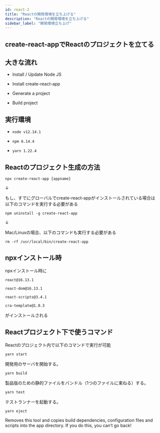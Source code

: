 ```yaml
---
id: react-2
title: "Reactの開発環境を立ち上げる"
description: "Reactの開発環境を立ち上げる"
sidebar_label: "開発環境立ち上げ"
---
```


## create-react-appでReactのプロジェクトを立てる

## 大きな流れ
- Install / Update Node JS

- Install create-react-app

- Generate a project

- Build project

## 実行環境
- `node v12.14.1`

- `npm 6.14.4`

- `yarn 1.22.4`

## Reactのプロジェクト生成の方法
`npx create-react-app {appname}`

↓

もし、すでにグローバルでcreate-react-appがインストールされている場合は以下のコマンドを実行する必要がある

`npm uninstall -g create-react-app`

↓

Mac/Linuxの場合、以下のコマンドも実行する必要がある

`rm -rf /usr/local/bin/create-react-app`

## npxインストール時
npxインストール時に

`react@16.13.1`

`react-dom@16.13.1`

`react-scripts@3.4.1`

`cra-template@1.0.3`

がインストールされる

## Reactプロジェクト下で使うコマンド
Reactのプロジェクト内で以下のコマンドで実行が可能

`yarn start`

開発用のサーバを開始する。

`yarn build`

製品版のための静的ファイルをバンドル（1つのファイルに束ねる）する。

`yarn test`

テストランナーを起動する。

`yarn eject`

Removes this tool and copies build dependencies, configuration files
and scripts into the app directory. If you do this, you can’t go back!
